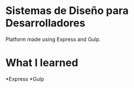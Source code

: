 # Sistemas de Diseño para Desarrolladores
Platform made using Express and Gulp.
# What I learned
*Express
*Gulp
